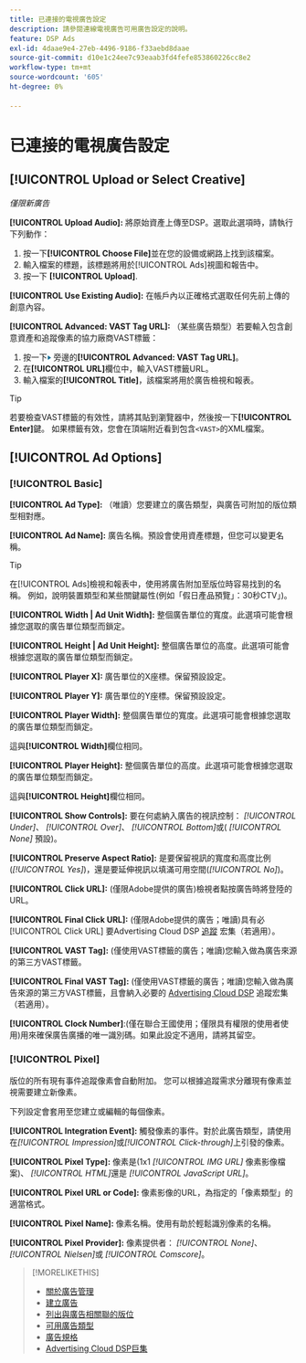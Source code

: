 ```yaml
---
title: 已連接的電視廣告設定
description: 請參閱連線電視廣告可用廣告設定的說明。
feature: DSP Ads
exl-id: 4daae9e4-27eb-4496-9186-f33aebd8daae
source-git-commit: d10e1c24ee7c93eaab3fd4fefe853860226cc8e2
workflow-type: tm+mt
source-wordcount: '605'
ht-degree: 0%

---
```


# 已連接的電視廣告設定

## [!UICONTROL Upload or Select Creative]

*僅限新廣告*

**[!UICONTROL Upload Audio]:** 將原始資產上傳至DSP。選取此選項時，請執行下列動作：

1. 按一下&#x200B;**[!UICONTROL Choose File]**&#x200B;並在您的設備或網路上找到該檔案。
1. 輸入檔案的標題，該標題將用於[!UICONTROL Ads]視圖和報告中。
1. 按一下 **[!UICONTROL Upload]**.

**[!UICONTROL Use Existing Audio]:** 在帳戶內以正確格式選取任何先前上傳的創意內容。

**[!UICONTROL Advanced: VAST Tag URL]:** （某些廣告類型）若要輸入包含創意資產和追蹤像素的協力廠商VAST標籤：

1. 按一下![](/help/dsp/assets/compressed.png)旁邊的&#x200B;**[!UICONTROL Advanced: VAST Tag URL]**。
1. 在&#x200B;**[!UICONTROL URL]**&#x200B;欄位中，輸入VAST標籤URL。
1. 輸入檔案的&#x200B;**[!UICONTROL Title]**，該檔案將用於廣告檢視和報表。

>[!TIP]
>
> 若要檢查VAST標籤的有效性，請將其貼到瀏覽器中，然後按一下&#x200B;**[!UICONTROL Enter]**&#x200B;鍵。 如果標籤有效，您會在頂端附近看到包含`<VAST>`的XML檔案。

## [!UICONTROL Ad Options]

### [!UICONTROL Basic]

**[!UICONTROL Ad Type]:** （唯讀）您要建立的廣告類型，與廣告可附加的版位類型相對應。

**[!UICONTROL Ad Name]:** 廣告名稱。預設會使用資產標題，但您可以變更名稱。

>[!TIP]
>
> 在[!UICONTROL Ads]檢視和報表中，使用將廣告附加至版位時容易找到的名稱。 例如，說明裝置類型和某些關鍵屬性(例如「假日產品預覽」：30秒CTV」)。

**[!UICONTROL Width | Ad Unit Width]:** 整個廣告單位的寬度。此選項可能會根據您選取的廣告單位類型而鎖定。

**[!UICONTROL Height | Ad Unit Height]:** 整個廣告單位的高度。此選項可能會根據您選取的廣告單位類型而鎖定。

**[!UICONTROL Player X]:** 廣告單位的X座標。保留預設設定。

**[!UICONTROL Player Y]:** 廣告單位的Y座標。保留預設設定。

**[!UICONTROL Player Width]:** 整個廣告單位的寬度。此選項可能會根據您選取的廣告單位類型而鎖定。

這與&#x200B;**[!UICONTROL Width]**&#x200B;欄位相同。

**[!UICONTROL Player Height]:** 整個廣告單位的高度。此選項可能會根據您選取的廣告單位類型而鎖定。

這與&#x200B;**[!UICONTROL Height]**&#x200B;欄位相同。

**[!UICONTROL Show Controls]:** 要在何處納入廣告的視訊控制： *[!UICONTROL Under]*、  *[!UICONTROL Over]*、  *[!UICONTROL Bottom]*&#x200B;或( *[!UICONTROL None]* 預設)。

**[!UICONTROL Preserve Aspect Ratio]:** 是要保留視訊的寬度和高度比例(*[!UICONTROL Yes]*)，還是要延伸視訊以填滿可用空間(*[!UICONTROL No]*)。

**[!UICONTROL Click URL]:** (僅限Adobe提供的廣告)檢視者點按廣告時將登陸的URL。

**[!UICONTROL Final Click URL]:** (僅限Adobe提供的廣告；唯讀)具有必 [!UICONTROL Click URL] 要Advertising Cloud DSP [追蹤](/help/dsp/campaign-management/macros.md) 宏集（若適用）。

**[!UICONTROL VAST Tag]:** (僅使用VAST標籤的廣告；唯讀)您輸入做為廣告來源的第三方VAST標籤。

**[!UICONTROL Final VAST Tag]:** (僅使用VAST標籤的廣告；唯讀)您輸入做為廣告來源的第三方VAST標籤，且會納入必要的 [Advertising Cloud DSP](/help/dsp/campaign-management/macros.md) 追蹤宏集（若適用）。

**[!UICONTROL Clock Number]**:(僅在聯合王國使用；僅限具有權限的使用者使用)用來確保廣告廣播的唯一識別碼。如果此設定不適用，請將其留空。

### [!UICONTROL Pixel]

版位的所有現有事件追蹤像素會自動附加。 您可以根據追蹤需求分離現有像素並視需要建立新像素。

下列設定會套用至您建立或編輯的每個像素。

**[!UICONTROL Integration Event]:** 觸發像素的事件。對於此廣告類型，請使用在&#x200B;*[!UICONTROL Impression]*&#x200B;或&#x200B;*[!UICONTROL Click-through]*&#x200B;上引發的像素。

**[!UICONTROL Pixel Type]:** 像素是(1x1 *[!UICONTROL IMG URL]* 像素影像檔案)、 *[!UICONTROL HTML]*&#x200B;還是 *[!UICONTROL JavaScript URL]*。

**[!UICONTROL Pixel URL or Code]:** 像素影像的URL，為指定的「像素類型」的適當格式。

**[!UICONTROL Pixel Name]:** 像素名稱。使用有助於輕鬆識別像素的名稱。

**[!UICONTROL Pixel Provider]:** 像素提供者： *[!UICONTROL None]*、  *[!UICONTROL Nielsen]*&#x200B;或 *[!UICONTROL Comscore]*。

>[!MORELIKETHIS]
>
>* [關於廣告管理](ad-about.md)
>* [建立廣告](ad-create.md)
>* [列出與廣告相關聯的版位](/help/dsp/campaign-management/ads/ad-list-placements.md)
>* [可用廣告類型](ad-types.md)
>* [廣告規格](/help/dsp/assets/ad-specs.pdf)
>* [Advertising Cloud DSP巨集](/help/dsp/campaign-management/macros.md)

